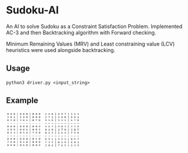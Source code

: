 # Sudoku-AI
An AI to solve Sudoku as a Constraint Satisfaction Problem. Implemented AC-3 and then Backtracking algorithm with Forward checking.

Minimum Remaining Values (MRV) and Least constraining value (LCV) heuristics were used alongside backtracking.

## Usage
```
python3 driver.py <input_string>
```

## Example

<p float="left">
  <img width="100" height="100" src="https://github.com/ekjyot07/Sudoku-AI/blob/main/images/inputBoard.png" /> 
  <img width="100" height="100" src="https://github.com/ekjyot07/Sudoku-AI/blob/main/images/filledBoard.png" />
</p>
